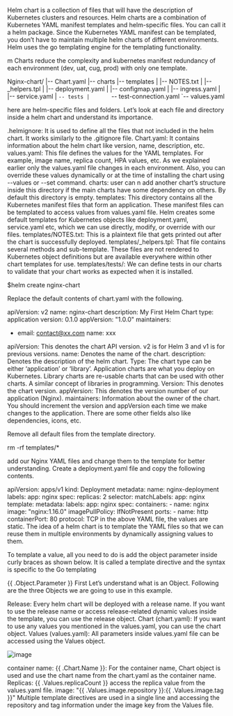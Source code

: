 Helm chart is  a collection of files that will have the description of Kubernetes clusters and resources.
Helm charts are a combination of Kubernetes YAML manifest templates and helm-specific files. 
You can call it a helm package. 
Since the Kubernetes YAML manifest can be templated, you don’t have to maintain multiple helm charts of different environments. 
Helm uses the go templating engine for the templating functionality.

m Charts reduce the complexity and kubernetes manifest redundancy of 
each environment (dev, uat, cug, prod) with only one template.

Nginx-chart/
|-- Chart.yaml
|-- charts
|-- templates
|   |-- NOTES.txt
|   |-- _helpers.tpl
|   |-- deployment.yaml
|   |-- configmap.yaml
|   |-- ingress.yaml
|   |-- service.yaml
|   `-- tests
|       `-- test-connection.yaml
`-- values.yaml

here are helm-specific files and folders. Let’s look at each file and directory inside a helm chart and understand its importance.

.helmignore: It is used to define all the files that not included in the helm chart. It works similarly to the .gitignore file.
Chart.yaml: It contains information about the helm chart like version, name, description, etc.
values.yaml: This file defines the values for the YAML templates. For example, image name, replica count, HPA values, etc. As we explained earlier only the values.yaml file changes in each environment. Also, you can override these values dynamically or at the time of installing the chart using --values or --set command.
charts: user can n add another chart’s structure inside this directory if the  main charts have some dependency on others. By default this directory is empty.
templates: This directory contains all the Kubernetes manifest files that form an application. These manifest files can be templated to access values from values.yaml file. Helm creates some default templates for Kubernetes objects like deployment.yaml, service.yaml etc, which we can use directly, modify, or override with our files.
templates/NOTES.txt: This is a plaintext file that gets printed out after the chart is successfully deployed. 
templates/_helpers.tpl: That file contains several methods and sub-template. These files are not rendered to Kubernetes object definitions but are available everywhere within other chart templates for use. 
templates/tests/: We can define tests in our charts to validate that your chart works as expected when it is installed. 

$helm create nginx-chart

Replace the default contents of chart.yaml with the following.

apiVersion: v2
name: nginx-chart
description: My First Helm Chart
type: application
version: 0.1.0
appVersion: "1.0.0"
maintainers:
- email: contact@xx.com
  name: xxx

apiVersion: This denotes the chart API version. v2 is for Helm 3 and v1 is for previous versions.
name: Denotes the name of the chart.
description: Denotes the description of the helm chart.
Type: The chart type can be either ‘application’ or ‘library’. Application charts are what you deploy on Kubernetes. Library charts are re-usable charts that can be used with other charts. A similar concept of libraries in programming.
Version: This denotes the chart version. 
appVersion: This denotes the version number of our application (Nginx). 
maintainers: Information about the owner of the chart.
You should increment the version and appVersion each time we make changes to the application.
There are some other fields also like dependencies, icons, etc. 

Remove all default files from the template directory.

rm -rf templates/*

add our Nginx YAML files and change them to the template for better understanding.
Create a deployment.yaml file and copy the following contents.

apiVersion: apps/v1
kind: Deployment
metadata:
  name: nginx-deployment
  labels:
    app: nginx
spec:
  replicas: 2
  selector:
    matchLabels:
      app: nginx
  template:
    metadata:
      labels:
        app: nginx
    spec:
      containers:
        - name: nginx
          image: "nginx:1.16.0"
          imagePullPolicy: IfNotPresent
          ports:
            - name: http
              containerPort: 80
              protocol: TCP
in the above YAML file, the values are static. 
The idea of a helm chart is to template the YAML files so that we can reuse them in multiple environments by dynamically assigning values to them.

To template a value, all you need to do is add the object parameter inside curly braces as shown below. It is called a template directive and the syntax is specific to the Go templating

{{ .Object.Parameter }}
First Let’s understand what is an Object. Following are the three Objects we are going to use in this example.

Release: Every helm chart will be deployed with a release name. If you want to use the release name or access release-related dynamic values inside the template, you can use the release object.
Chart (chart.yaml): If you want to use any values you mentioned in the values.yaml, you can use the chart object.
Values (values.yaml): All parameters inside values.yaml file can be accessed using the Values object.

![image](https://user-images.githubusercontent.com/12657295/251477565-9c947e9e-45a2-440d-9916-e715912f03bc.png)


container name: {{ .Chart.Name }}: For the container name, Chart object is used  and use the chart name from the chart.yaml as the container name.
Replicas: {{ .Values.replicaCount }}  access the replica value from the values.yaml file.
image: "{{ .Values.image.repository }}:{{ .Values.image.tag }}" Multiple template directives are used in a single line and accessing the repository and tag information under the image key from the Values file.




